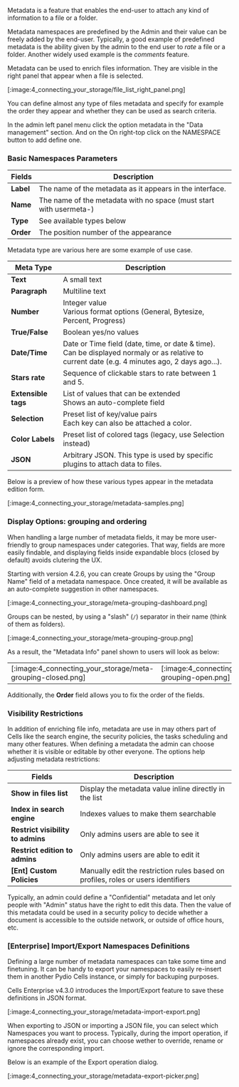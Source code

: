 Metadata is a feature that enables the end-user to attach any kind of information to a file or a folder.

Metadata namespaces are predefined by the Admin and their value can be freely added by the end-user. Typically, a good example of predefined metadata is the ability given by the admin to the end user to _rate_ a file or a folder. Another widely used example is the _comments_ feature.

Metadata can be used to enrich files information. They are visible in the right panel that appear when a file is selected. 

[:image:4_connecting_your_storage/file_list_right_panel.png]

You can define almost any type of files metadata and specify for example the order they appear and whether they can be used as search criteria.

In the admin left panel menu click the option metadata in the "Data management" section. And on the On right-top click on the NAMESPACE button to add define one.

### Basic Namespaces Parameters

| Fields    | Description                                                        |
| --------- | ------------------------------------------------------------------ |
| **Label** | The name of the metadata as it appears in the interface.           |
| **Name**  | The name of the metadata with no space (must start with usermeta-) |
| **Type**  | See available types below                                          |
| **Order** | The position number of the appearance                              |

Metadata type are various here are some example of use case.

| Meta Type           | Description                                                                                                                                       |
| ------------------- | ------------------------------------------------------------------------------------------------------------------------------------------------- |
| **Text**            | A small text                                                                                                                                      |
| **Paragraph**       | Multiline text                                                                                                                                    |
| **Number**          | Integer value<br/>Various format options (General, Bytesize, Percent, Progress)                                                                   |
| **True/False**      | Boolean yes/no values                                                                                                                             |
| **Date/Time**       | Date or Time field (date, time, or date & time).<br/>Can be displayed normaly or as relative to current date (e.g. 4 minutes ago, 2 days ago...). |
| **Stars rate**      | Sequence of clickable stars to rate between 1 and 5.                                                                                              |
| **Extensible tags** | List of values that can be extended<br/>Shows an auto-complete field                                                                              |
| **Selection**       | Preset list of key/value pairs<br/>Each key can also be attached a color.                                                                         |
| **Color Labels**    | Preset list of colored tags (legacy, use Selection instead)                                                                                       |
| **JSON**            | Arbitrary JSON. This type is used by specific plugins to attach data to files.                                                                    |

Below is a preview of how these various types appear in the metadata edition form.

[:image:4_connecting_your_storage/metadata-samples.png]

### Display Options: grouping and ordering

When handling a large number of metadata fields, it may be more user-friendly to group namespaces under categories. That way, fields are more easily findable, and displaying fields inside expandable blocs (closed by default) avoids clutering the UX.

Starting with version 4.2.6, you can create Groups by using the "Group Name" field of a metadata namespace. Once created, it will be available as an auto-complete suggestion in other namespaces. 

[:image:4_connecting_your_storage/meta-grouping-dashboard.png]

Groups can be nested, by using a "slash" (`/`) separator in their name (think of them as folders).

[:image:4_connecting_your_storage/meta-grouping-group.png]

As a result, the "Metadata Info" panel shown to users will look as below: 

<table width="100%" align="center">
<tr>
<td>[:image:4_connecting_your_storage/meta-grouping-closed.png]</td>
<td>[:image:4_connecting_your_storage/meta-grouping-open.png]</td>
</tr>
</table>

Additionally, the **Order** field allows you to fix the order of the fields.

### Visibility Restrictions

In addition of enriching file info, metadata are use in may others part of Cells like the search engine, the security policies, the tasks scheduling and many other features. When defining a metadata the admin can choose  whether it is visible or editable by other everyone. The options help adjusting metadata restrictions:

| Fields                            | Description                                                                       |
| --------------------------------- | --------------------------------------------------------------------------------- |
| **Show in files list**            | Display the metadata value inline directly in the list                            |
| **Index in search engine**        | Indexes values to make them searchable                                            |
| **Restrict visibility to admins** | Only admins users are able to see it                                              |
| **Restrict edition to admins**    | Only admins users are able to edit it                                             |
| **[Ent] Custom Policies**         | Manually edit the restriction rules based on profiles, roles or users identifiers |

Typically, an admin could define a "Confidential" metadata and let only people with "Admin" status have the right to edit this data. Then the value of this metadata could be used in a security policy to decide whether a document is accessible to the outside network, or outside of office hours, etc.

### [Enterprise] Import/Export Namespaces Definitions

Defining a large number of metadata namespaces can take some time and finetuning. It can be handy to export your namespaces to easily re-insert them in another Pydio Cells instance, or simply for backuping purposes.

Cells Enterprise v4.3.0 introduces the Import/Export feature to save these definitions in JSON format. 

[:image:4_connecting_your_storage/metadata-import-export.png]

When exporting to JSON or importing a JSON file, you can select which Namespaces you want to process. Typically, during the import operation, if namespaces already exist, you can choose wether to override, rename or ignore the corresponding import. 

Below is an example of the Export operation dialog.

[:image:4_connecting_your_storage/metadata-export-picker.png]